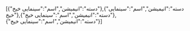 [{"دسته":"انیمیشن","اسم":"سینمایی خیخ"},{"دسته":"انیمیشن","اسم":"سینمایی خیخ"},{"دسته":"انیمیشن","اسم":"سینمایی خیخ"},{"دسته":"انیمیشن","اسم":"سینمایی خیخ"}]
